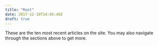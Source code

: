 ```yaml
---
title: "Root"
date: 2017-12-18T14:45:49Z
draft: true
---
```


These are the ten most recent articles on the site. You may also navigate through the
sections above to get more.